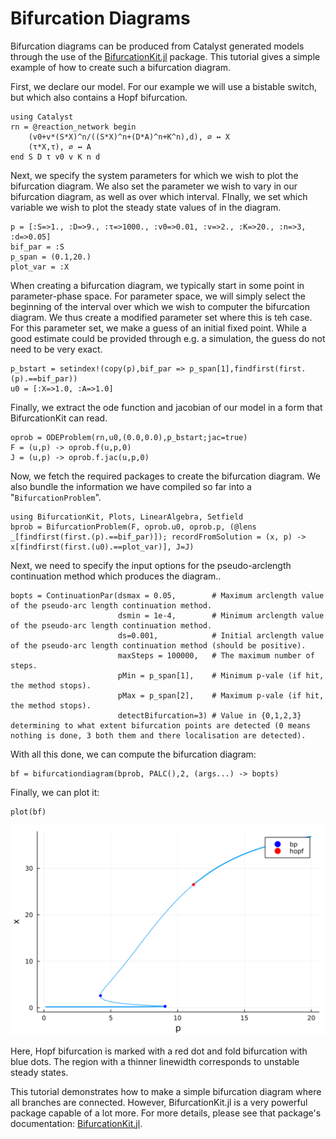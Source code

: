 # Bifurcation Diagrams
Bifurcation diagrams can be produced from Catalyst generated models through the use of the [BifurcationKit.jl](https://github.com/rveltz/BifurcationKit.jl/) package. This tutorial gives a simple example of how to create such a bifurcation diagram. 

First, we declare our model. For our example we will use a bistable switch, but which also contains a Hopf bifurcation.
```@example ex1
using Catalyst
rn = @reaction_network begin
    (v0+v*(S*X)^n/((S*X)^n+(D*A)^n+K^n),d), ∅ ↔ X
    (τ*X,τ), ∅ ↔ A
end S D τ v0 v K n d
```
Next, we specify the system parameters for which we wish to plot the bifurcation diagram. We also set the parameter we wish to vary in our bifurcation diagram, as well as over which interval. FInally, we set which variable we wish to plot the steady state values of in the diagram.
```@example ex1
p = [:S=>1., :D=>9., :τ=>1000., :v0=>0.01, :v=>2., :K=>20., :n=>3, :d=>0.05]
bif_par = :S      
p_span = (0.1,20.)   
plot_var = :X   
```
When creating a bifurcation diagram, we typically start in some point in parameter-phase space. For parameter space, we will simply select the beginning of the interval over which we wish to computer the bifurcation diagram. We thus create a modified parameter set where this is teh case. For this parameter set, we make a guess of an initial fixed point. While a good estimate could be provided through e.g. a simulation, the guess do not need to be very exact.
```@example ex1
p_bstart = setindex!(copy(p),bif_par => p_span[1],findfirst(first.(p).==bif_par))  
u0 = [:X=>1.0, :A=>1.0]
```
Finally, we extract the ode function and jacobian of our model in a form that BifurcationKit can read.
```@example ex1
oprob = ODEProblem(rn,u0,(0.0,0.0),p_bstart;jac=true)
F = (u,p) -> oprob.f(u,p,0)      
J = (u,p) -> oprob.f.jac(u,p,0)
```

Now, we fetch the required packages to create the bifurcation diagram. We also  bundle the information we have compiled so far into a "`BifurcationProblem`".
```@example ex1
using BifurcationKit, Plots, LinearAlgebra, Setfield
bprob = BifurcationProblem(F, oprob.u0, oprob.p, (@lens _[findfirst(first.(p).==bif_par)]); recordFromSolution = (x, p) -> x[findfirst(first.(u0).==plot_var)], J=J)
```
Next, we need to specify the input options for the pseudo-arclength continuation method which produces the diagram..
```@example ex1
bopts = ContinuationPar(dsmax = 0.05,        # Maximum arclength value of the pseudo-arc length continuation method.
                        dsmin = 1e-4,        # Minimum arclength value of the pseudo-arc length continuation method.
                        ds=0.001,            # Initial arclength value of the pseudo-arc length continuation method (should be positive).
                        maxSteps = 100000,   # The maximum number of steps.
                        pMin = p_span[1],    # Minimum p-vale (if hit, the method stops).
                        pMax = p_span[2],    # Maximum p-vale (if hit, the method stops).
                        detectBifurcation=3) # Value in {0,1,2,3} determining to what extent bifurcation points are detected (0 means nothing is done, 3 both them and there localisation are detected).
```
With all this done, we can compute the bifurcation diagram:
```@example ex1
bf = bifurcationdiagram(bprob, PALC(),2, (args...) -> bopts)
```
Finally, we can plot it:
```@example ex1
plot(bf)
```
![bifurcation_diagram1](../assets/bifurcation_diagram.svg)

Here, Hopf bifurcation is marked with a red dot and fold bifurcation with blue dots. The region with a thinner linewidth corresponds to unstable steady states. 

This tutorial demonstrates how to make a simple bifurcation diagram where all branches are connected. However, BifurcationKit.jl is a very powerful package capable of a lot more. For more details, please see that package's documentation: [BifurcationKit.jl](https://bifurcationkit.github.io/BifurcationKitDocs.jl/dev/). 

